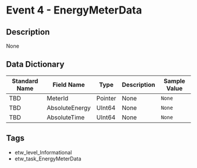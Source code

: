 # Event 4 - EnergyMeterData

## Description
None

## Data Dictionary
|Standard Name|Field Name|Type|Description|Sample Value|
|---|---|---|---|---|
|TBD|MeterId|Pointer|None|`None`|
|TBD|AbsoluteEnergy|UInt64|None|`None`|
|TBD|AbsoluteTime|UInt64|None|`None`|

## Tags
* etw_level_Informational
* etw_task_EnergyMeterData